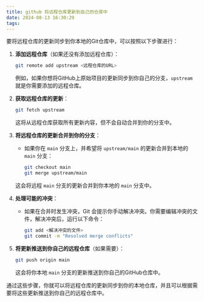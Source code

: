 ```yaml
---
title: github 将远程仓库更新到自己的仓库中
date: 2024-08-13 16:30:29
tags:
---
```

要将远程仓库的更新同步到你本地的Git仓库中，可以按照以下步骤进行：

1. **添加远程仓库**（如果还没有添加远程仓库）：
    ```bash
    git remote add upstream <远程仓库的URL>
    ```
   例如，如果你想将GitHub上原始项目的更新同步到你自己的分支，`upstream` 就是你需要添加的远程仓库。

2. **获取远程仓库的更新**：
    ```bash
    git fetch upstream
    ```
   这将从远程仓库获取所有更新内容，但不会自动合并到你的分支中。

3. **将远程仓库的更新合并到你的分支**：
    - 如果你在 `main` 分支上，并希望将 `upstream/main` 的更新合并到本地的 `main` 分支：
        ```bash
        git checkout main
        git merge upstream/main
        ```
   这会将远程 `main` 分支的更新合并到你本地的 `main` 分支中。

4. **处理可能的冲突**：
    - 如果在合并时发生冲突，Git 会提示你手动解决冲突。你需要编辑冲突的文件，解决冲突后，运行以下命令：
        ```bash
        git add <解决冲突的文件>
        git commit -m "Resolved merge conflicts"
        ```

5. **将更新推送到你自己的远程仓库**（如果需要）：
    ```bash
    git push origin main
    ```
   这会将你本地 `main` 分支的更新推送到你自己的GitHub仓库中。

通过这些步骤，你就可以将远程仓库的更新同步到你的本地仓库，并且可以根据需要将这些更新推送到你自己的远程仓库中。